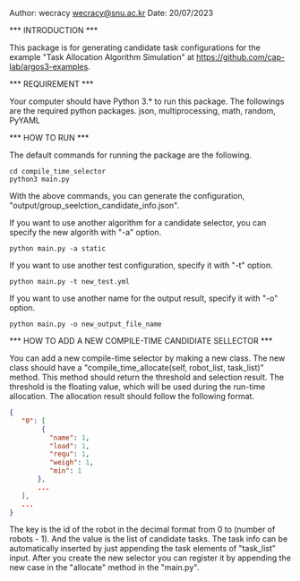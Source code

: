 Author: wecracy <wecracy@snu.ac.kr>
Date: 20/07/2023

*** INTRODUCTION ***

This package is for generating candidate task configurations 
for the example "Task Allocation Algorithm Simulation" at 
https://github.com/cap-lab/argos3-examples.

*** REQUIREMENT ***

Your computer should have Python 3.* to run this package.
The followings are the required python packages.
json, multiprocessing, math, random, PyYAML

*** HOW TO RUN ***

The default commands for running the package are the following.
```console
cd compile_time_selector
python3 main.py
```
With the above commands, you can generate the configuration, 
"output/group_seelction_candidate_info.json".

If you want to use another algorithm for a candidate selector,
you can specify the new algorith with "-a" option.
```console
python main.py -a static
```

If you want to use another test configuration, specify it with 
"-t" option.
```console
python main.py -t new_test.yml
```

If you want to use another name for the output result, specify it 
with "-o" option.
```console
python main.py -o new_output_file_name
```

*** HOW TO ADD A NEW COMPILE-TIME CANDIDIATE SELLECTOR ***

You can add a new compile-time selector by making a new class.
The new class should have a "compile_time_allocate(self, 
robot_list, task_list)" method. This method should return the 
threshold and selection result. The threshold is the floating 
value, which will be used during the run-time allocation. The 
allocation result should follow the following format.
```json
{
   "0": [
        {
          "name": 1,
          "load": 1,
          "requ": 1,
          "weigh": 1,
          "min": 1
       },
       ...
   ],
   ...
}
```
The key is the id of the robot in the decimal format from 0 to
(number of robots - 1). And the value is the list of candidate
tasks. The task info can be automatically inserted by just appending
the task elements of "task_list" input. After you create the new
selector you can register it by appending the new case in the 
"allocate" method in the "main.py".
